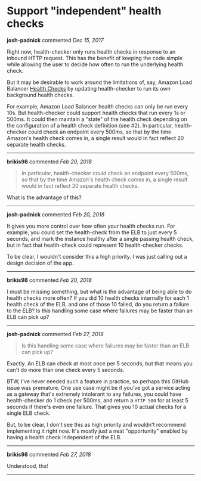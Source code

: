 # Support "independent" health checks

**josh-padnick** commented *Dec 15, 2017*

Right now, health-checker only runs health checks in response to an inbound HTTP request. This has the benefit of keeping the code simple while allowing the user to decide how often to run the underlying health check.

But it may be desirable to work around the limitations of, say, Amazon Load Balancer [Health Checks](http://docs.aws.amazon.com/elasticloadbalancing/latest/network/target-group-health-checks.html#) by updating health-checker to run its own background health checks.

For example, Amazon Load Balancer health checks can only be run every 10s. But health-checker could support health checks that run every 1s or 500ms. It could then maintain a "state" of the health check depending on the configuration of a health check definition (see #2). In particular, health-checker could check an endpoint every 500ms, so that by the time Amazon's health check comes in, a single result would in fact reflect 20 separate health checks.
<br />
***


**brikis98** commented *Feb 20, 2018*

> In particular, health-checker could check an endpoint every 500ms, so that by the time Amazon's health check comes in, a single result would in fact reflect 20 separate health checks.

What is the advantage of this? 
***

**josh-padnick** commented *Feb 20, 2018*

It gives you more control over how often your health checks run. For example, you could set the health-check from the ELB to just every 5 seconds, and mark the instance healthy after a single passing health check, but in fact that health-check could represent 10 health-checker checks.

To be clear, I wouldn't consider this a high priority. I was just calling out a design decision of the app.
***

**brikis98** commented *Feb 20, 2018*

I must be missing something, but what is the advantage of being able to do health checks more often? If you did 10 health checks internally for each 1 health check of the ELB, and one of those 10 failed, do you return a failure to the ELB? Is this handling some case where failures may be faster than an ELB can pick up?
***

**josh-padnick** commented *Feb 27, 2018*

> Is this handling some case where failures may be faster than an ELB can pick up?

Exactly. An ELB can check at most once per 5 seconds, but that means you can't do more than one check every 5 seconds.

BTW, I've never needed such a feature in practice, so perhaps this GitHub issue was premature. One use case might be if you've got a service acting as a gateway that's extremely intolerant to any failures, you could have health-checker do 1 check per 500ms, and return a `HTTP 500` for at least 5 seconds if there's even one failure. That gives you 10 actual checks for a single ELB check.

But, to be clear, I don't see this as high priority and wouldn't recommend implementing it right now. It's mostly just a neat "opportunity" enabled by having a health check independent of the ELB. 
***

**brikis98** commented *Feb 27, 2018*

Understood, thx!
***

